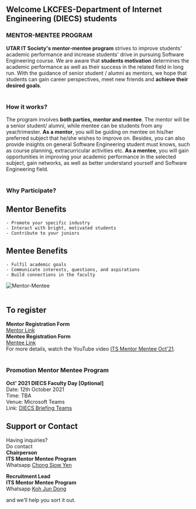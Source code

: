 ## Welcome LKCFES-Department of Internet Engineering (DIECS) students

### MENTOR-MENTEE PROGRAM
**UTAR IT Society's mentor-mentee program** strives to improve students' academic performance and increase students' drive in pursuing Software Engineering course.
We are aware that **students motivation** determines the academic performance as well as their success in the related field in long run. 
With the guidance of senior student / alumni as mentors, we hope that students can gain career perspectives, meet new friends and **achieve their desired goals**.
<br /><br />

### How it works?

The program involves **both parties, mentor and mentee**. The mentor will be a senior student/ alumni, while mentee can be students from any year/trimester.
**As a mentor**, you will be guiding on mentee on his/her preferred subject that he/she wishes to improve on. 
Besides, you can also provide insights on general Software Engineering student must knows, such as course planning, extracurricular activities etc.
**As a mentee**, you will gain opportunities in improving your academic performance in the selected subject, gain networks, as well as better understand yourself and Software Engineering field.
<br /><br />

### Why Participate?

## Mentor Benefits
`- Promote your specific industry`<br />
`- Interact with bright, motivated students`<br />
`- Contribute to your juniors`

## Mentee Benefits
`- Fulfil academic goals`<br />
`- Communicate interests, questions, and aspirations`<br />
`- Build connections in the faculty`

![Mentor-Mentee](https://encrypted-tbn0.gstatic.com/images?q=tbn:ANd9GcQkSnPZa91kTOCBhTyMWq6T5MoPeu9443lJyw&usqp=CAU)
<br /><br />

## To register 
**Mentor Registration Form**<br />
[Mentor Link](https://forms.gle/HzQXgoZm8fjBPLKy8)<br />
**Mentee Registration Form**<br />
[Mentee Link](https://forms.gle/59d8F5sh21JVWmu66)<br />
For more details, watch the YouTube video [ITS Mentor Mentee Oct'21](https://youtu.be/rImu2yRWN7g).
<br /><br />

### Promotion Mentor Mentee Program
**Oct' 2021 DIECS Faculty Day [Optional]**<br />
Date: 12th October 2021<br />
Time: TBA<br />
Venue: Microsoft Teams<br />
Link: [DIECS Briefing Teams](https://teams.microsoft.com/l/team/19%3a64f76d4d8c7c466d876c8af48423965b%40thread.tacv2/conversations?groupId=509cea27-5ac4-42c3-bb2d-30e510498108&tenantId=4edf9354-0b3b-429a-bb8f-f21f957f1d1c)

## Support or Contact
Having inquiries?<br />
Do contact<br />
**Chairperson**<br />
**ITS Mentor Mentee Program**<br />
Whatsapp [Chong Siow Yen](https://wa.me/+60182017978) <br />

**Recruitment Lead**<br />
**ITS Mentor Mentee Program**<br />
Whatsapp [Koh Jun Dong](https://wa.me/+60169312233) <br />

and we’ll help you sort it out.
